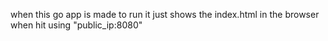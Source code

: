 when this go app is made to run it just shows the index.html in the browser when hit using "public_ip:8080"

